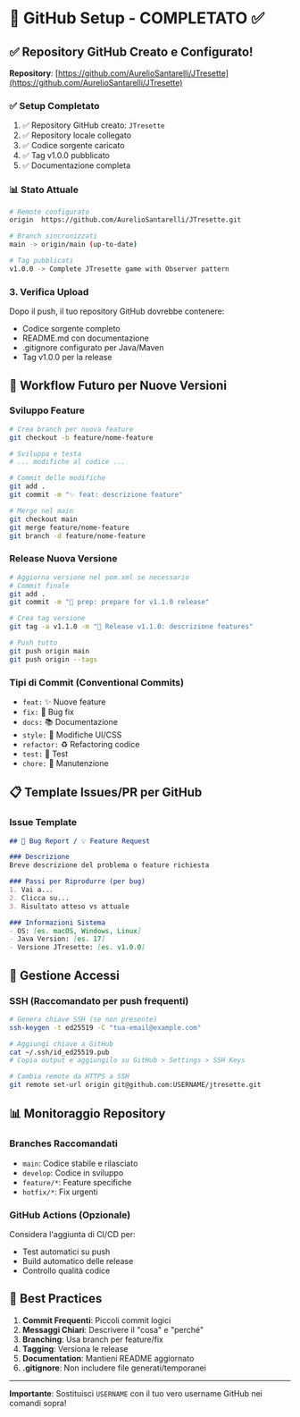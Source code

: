 # 🚀 GitHub Setup - COMPLETATO ✅

## ✅ Repository GitHub Creato e Configurato!

**Repository**: [https://github.com/AurelioSantarelli/JTresette](https://github.com/AurelioSantarelli/JTresette)

### ✅ Setup Completato
1. ✅ Repository GitHub creato: `JTresette`
2. ✅ Repository locale collegato
3. ✅ Codice sorgente caricato
4. ✅ Tag v1.0.0 pubblicato
5. ✅ Documentazione completa

### 📊 Stato Attuale
```bash
# Remote configurato
origin  https://github.com/AurelioSantarelli/JTresette.git

# Branch sincronizzati
main -> origin/main (up-to-date)

# Tag pubblicati
v1.0.0 -> Complete JTresette game with Observer pattern
```

### 3. Verifica Upload
Dopo il push, il tuo repository GitHub dovrebbe contenere:
- Codice sorgente completo
- README.md con documentazione
- .gitignore configurato per Java/Maven
- Tag v1.0.0 per la release

## 🔄 Workflow Futuro per Nuove Versioni

### Sviluppo Feature
```bash
# Crea branch per nuova feature
git checkout -b feature/nome-feature

# Sviluppa e testa
# ... modifiche al codice ...

# Commit delle modifiche
git add .
git commit -m "✨ feat: descrizione feature"

# Merge nel main
git checkout main
git merge feature/nome-feature
git branch -d feature/nome-feature
```

### Release Nuova Versione
```bash
# Aggiorna versione nel pom.xml se necessario
# Commit finale
git add .
git commit -m "🔖 prep: prepare for v1.1.0 release"

# Crea tag versione
git tag -a v1.1.0 -m "🚀 Release v1.1.0: descrizione features"

# Push tutto
git push origin main
git push origin --tags
```

### Tipi di Commit (Conventional Commits)
- `feat:` ✨ Nuove feature
- `fix:` 🐛 Bug fix
- `docs:` 📚 Documentazione
- `style:` 💄 Modifiche UI/CSS
- `refactor:` ♻️ Refactoring codice
- `test:` 🧪 Test
- `chore:` 🔧 Manutenzione

## 📋 Template Issues/PR per GitHub

### Issue Template
```markdown
## 🐛 Bug Report / 💡 Feature Request

### Descrizione
Breve descrizione del problema o feature richiesta

### Passi per Riprodurre (per bug)
1. Vai a...
2. Clicca su...
3. Risultato atteso vs attuale

### Informazioni Sistema
- OS: [es. macOS, Windows, Linux]
- Java Version: [es. 17]
- Versione JTresette: [es. v1.0.0]
```

## 🔐 Gestione Accessi

### SSH (Raccomandato per push frequenti)
```bash
# Genera chiave SSH (se non presente)
ssh-keygen -t ed25519 -C "tua-email@example.com"

# Aggiungi chiave a GitHub
cat ~/.ssh/id_ed25519.pub
# Copia output e aggiungilo su GitHub > Settings > SSH Keys

# Cambia remote da HTTPS a SSH
git remote set-url origin git@github.com:USERNAME/jtresette.git
```

## 📊 Monitoraggio Repository

### Branches Raccomandati
- `main`: Codice stabile e rilasciato
- `develop`: Codice in sviluppo
- `feature/*`: Feature specifiche
- `hotfix/*`: Fix urgenti

### GitHub Actions (Opzionale)
Considera l'aggiunta di CI/CD per:
- Test automatici su push
- Build automatico delle release
- Controllo qualità codice

## 🎯 Best Practices

1. **Commit Frequenti**: Piccoli commit logici
2. **Messaggi Chiari**: Descrivere il "cosa" e "perché"
3. **Branching**: Usa branch per feature/fix
4. **Tagging**: Versiona le release
5. **Documentation**: Mantieni README aggiornato
6. **.gitignore**: Non includere file generati/temporanei

---

**Importante**: Sostituisci `USERNAME` con il tuo vero username GitHub nei comandi sopra!
